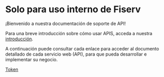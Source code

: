 
# Solo para uso interno de Fiserv

¡Bienvenido a nuestra documentación de soporte de API!

Para una breve introducción sobre cómo usar APIS, acceda a nuestra [introducción][1].

A continuación puede consultar cada enlace para acceder al documento detallado de cada servicio web (API), para que pueda desarrollar e implementar su negocio.

[Token](/merchant-acquiring-latam/docs/español/banworks/TokenGenerationforWeb-services.md)

[1]: /merchant-acquiring-latam/docs/español/banworks/APIs-Introduction.md
